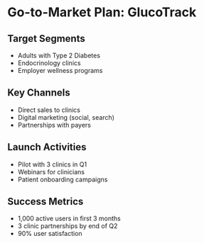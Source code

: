 # Go-to-Market Plan: GlucoTrack

## Target Segments
- Adults with Type 2 Diabetes
- Endocrinology clinics
- Employer wellness programs

## Key Channels
- Direct sales to clinics
- Digital marketing (social, search)
- Partnerships with payers

## Launch Activities
- Pilot with 3 clinics in Q1
- Webinars for clinicians
- Patient onboarding campaigns

## Success Metrics
- 1,000 active users in first 3 months
- 3 clinic partnerships by end of Q2
- 90% user satisfaction 